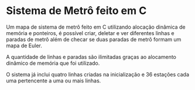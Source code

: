 # Sistema de Metrô feito em C
Um mapa de sistema de metrô feito em C utilizando alocação dinâmica de memória e ponteiros, é possível criar, deletar e ver diferentes linhas e paradas de metrô além de checar se duas paradas de metrô formam um mapa de Euler.

A quantidade de linhas e paradas são ilimitadas graças ao alocamento dinâmico de memória que foi utilizado.

O sistema já inclui quatro linhas criadas na inicialização e 36 estações cada uma pertencente a uma ou mais linhas.
